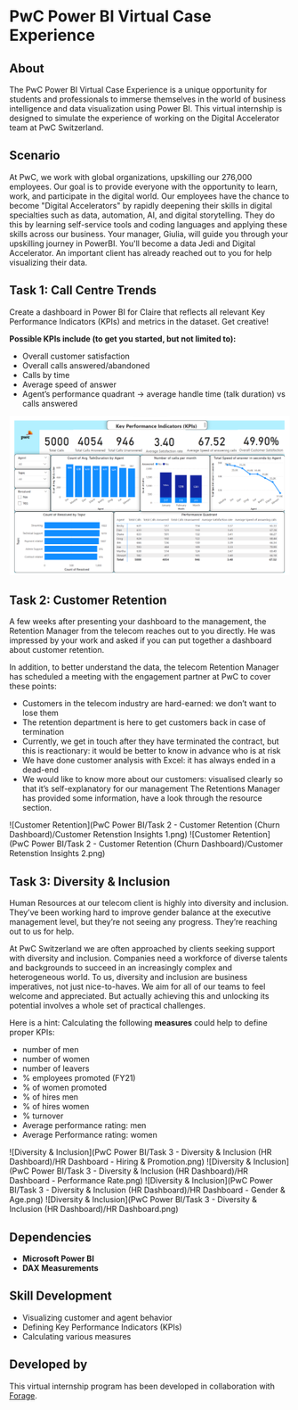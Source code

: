 # PwC Power BI Virtual Case Experience

## About

The PwC Power BI Virtual Case Experience is a unique opportunity for students and professionals to immerse themselves in the world of business intelligence and data visualization using Power BI. This virtual internship is designed to simulate the experience of working on the Digital Accelerator team at PwC Switzerland.

## Scenario
At PwC, we work with global organizations, upskilling our 276,000 employees. Our goal is to provide everyone with the opportunity to learn, work, and participate in the digital world. Our employees have the chance to become "Digital Accelerators" by rapidly deepening their skills in digital specialties such as data, automation, AI, and digital storytelling. They do this by learning self-service tools and coding languages and applying these skills across our business.
Your manager, Giulia, will guide you through your upskilling journey in PowerBI. You'll become a data Jedi and Digital Accelerator. An important client has already reached out to you for help visualizing their data.

## Task 1: Call Centre Trends
Create a dashboard in Power BI for Claire that reflects all relevant Key Performance Indicators (KPIs) and metrics in the dataset. Get creative! 

**Possible KPIs include (to get you started, but not limited to):**
- Overall customer satisfaction
- Overall calls answered/abandoned
- Calls by time
- Average speed of answer
- Agent’s performance quadrant -> average handle time (talk duration) vs calls answered

![Call Centre Trends](https://github.com/Happy2703/Certification-Projects/blob/main/PwC%20Power%20BI/Task%201%20-%20Call%20Center%20Trends/Call%20Center%20Trends.png)

## Task 2: Customer Retention
A few weeks after presenting your dashboard to the management, the Retention Manager from the telecom reaches out to you directly. He was impressed by your work and asked if you can put together a dashboard about customer retention.

In addition, to better understand the data, the telecom Retention Manager has scheduled a meeting with the engagement partner at PwC to cover these points:
- Customers in the telecom industry are hard-earned: we don’t want to lose them
- The retention department is here to get customers back in case of termination 
- Currently, we get in touch after they have terminated the contract, but this is reactionary: it would be better to know in advance who is at risk 
- We have done customer analysis with Excel: it has always ended in a dead-end
- We would like to know more about our customers: visualised clearly so that it’s self-explanatory for our management
The Retentions Manager has provided some information, have a look through the resource section.

![Customer Retention](PwC Power BI/Task 2 - Customer Retention (Churn Dashboard)/Customer Retenstion Insights 1.png)
![Customer Retention](PwC Power BI/Task 2 - Customer Retention (Churn Dashboard)/Customer Retenstion Insights 2.png)

## Task 3: Diversity & Inclusion
Human Resources at our telecom client is highly into diversity and inclusion. They’ve been working hard to improve gender balance at the executive management level, but they’re not seeing any progress. They’re reaching out to us for help.

At PwC Switzerland we are often approached by clients seeking support with diversity and inclusion. Companies need a workforce of diverse talents and backgrounds to succeed in an increasingly complex and heterogeneous world. To us, diversity and inclusion are business imperatives, not just nice-to-haves. We aim for all of our teams to feel welcome and appreciated. But actually achieving this and unlocking its potential involves a whole set of practical challenges.

Here is a hint: Calculating the following **measures** could help to define proper KPIs:
- number of men
- number of women
- number of leavers
- % employees promoted (FY21)
- % of women promoted
- % of hires men
- % of hires women
- % turnover 
- Average performance rating: men
- Average Performance rating: women

![Diversity & Inclusion](PwC Power BI/Task 3 - Diversity & Inclusion (HR Dashboard)/HR Dashboard - Hiring & Promotion.png)
![Diversity & Inclusion](PwC Power BI/Task 3 - Diversity & Inclusion (HR Dashboard)/HR Dashboard - Performance Rate.png)
![Diversity & Inclusion](PwC Power BI/Task 3 - Diversity & Inclusion (HR Dashboard)/HR Dashboard - Gender & Age.png)
![Diversity & Inclusion](PwC Power BI/Task 3 - Diversity & Inclusion (HR Dashboard)/HR Dashboard.png)

## Dependencies

- **Microsoft Power BI**
- **DAX Measurements**

## Skill Development

- Visualizing customer and agent behavior
- Defining Key Performance Indicators (KPIs)
- Calculating various measures

## Developed by

This virtual internship program has been developed in collaboration with [Forage](https://www.theforage.com/virtual-internships/prototype/a87GpgE6tiku7q3gu/PwC-Power-BI-Virtual-Case-Experience).
